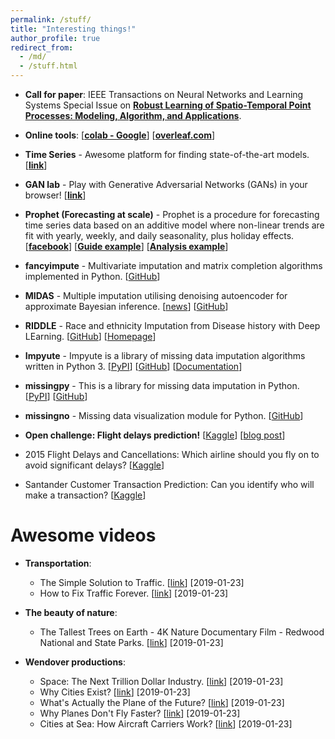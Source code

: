 ```yaml
---
permalink: /stuff/
title: "Interesting things!"
author_profile: true
redirect_from:
  - /md/
  - /stuff.html
---
```


- **Call for paper**: IEEE Transactions on Neural Networks and Learning Systems Special Issue on [**Robust Learning of Spatio-Temporal Point Processes: Modeling, Algorithm, and Applications**](https://cis.ieee.org/images/files/Documents/call-for-papers/tnnls/TNNLS_SI_RLSTPP_CFP.pdf).

- **Online tools**: [[**colab - Google**](https://colab.research.google.com/)] [[**overleaf.com**](https://www.overleaf.com)]

- **Time Series** - Awesome platform for finding state-of-the-art models. [[**link**](https://paperswithcode.com/area/time-series)]

- **GAN lab** - Play with Generative Adversarial Networks (GANs) in your browser! [[**link**](https://poloclub.github.io/ganlab/)]

- **Prophet (Forecasting at scale)** - Prophet is a procedure for forecasting time series data based on an additive model where non-linear trends are fit with yearly, weekly, and daily seasonality, plus holiday effects. [[**facebook**](https://facebook.github.io/prophet/)] [[**Guide example**](https://www.digitalocean.com/community/tutorials/a-guide-to-time-series-forecasting-with-prophet-in-python-3)] [[**Analysis example**](https://www.kaggle.com/elenapetrova/time-series-analysis-and-forecasts-with-prophet)]

- **fancyimpute** - Multivariate imputation and matrix completion algorithms implemented in Python. [[GitHub](https://github.com/iskandr/fancyimpute)]

- **MIDAS** - Multiple imputation utilising denoising autoencoder for approximate Bayesian inference. [[news](https://statmodeling.stat.columbia.edu/2018/01/10/python-program-multivariate-missing-data-imputation-works-large-datasets/)] [[GitHub](https://github.com/Oracen/MIDAS)]

- **RIDDLE** - Race and ethnicity Imputation from Disease history with Deep LEarning. [[GitHub](https://github.com/jisungk/RIDDLE)] [[Homepage](https://riddle.ai/)]

- **Impyute** - Impyute is a library of missing data imputation algorithms written in Python 3. [[PyPI](https://pypi.org/project/impyute/)] [[GitHub](https://github.com/eltonlaw/impyute)] [[Documentation](https://media.readthedocs.org/pdf/impyute/latest/impyute.pdf)]

- **missingpy** - This is a library for missing data imputation in Python. [[PyPI](https://pypi.org/project/missingpy/)] [[GitHub](https://github.com/epsilon-machine/missingpy)]

- **missingno** - Missing data visualization module for Python. [[GitHub](https://github.com/ResidentMario/missingno)]

- **Open challenge: Flight delays prediction!** [[Kaggle](https://www.kaggle.com/c/flight-delays-prediction)] [[blog post](https://www.kaggle.com/fabiendaniel/predicting-flight-delays-tutorial)]

- 2015 Flight Delays and Cancellations: Which airline should you fly on to avoid significant delays? [[Kaggle](https://www.kaggle.com/usdot/flight-delays)]

- Santander Customer Transaction Prediction: Can you identify who will make a transaction? [[Kaggle](https://www.kaggle.com/c/santander-customer-transaction-prediction)]

Awesome videos
=======
- **Transportation**:
  - The Simple Solution to Traffic. [[link](https://www.youtube.com/watch?v=iHzzSao6ypE&t=5s)] [2019-01-23]
  - How to Fix Traffic Forever. [[link](https://www.youtube.com/watch?v=N4PW66_g6XA)] [2019-01-23]

- **The beauty of nature**:
  - The Tallest Trees on Earth - 4K Nature Documentary Film - Redwood National and State Parks. [[link](https://www.youtube.com/watch?v=FWi2bn40ma4&vl=en)] [2019-01-23]

- **Wendover productions**:
  - Space: The Next Trillion Dollar Industry. [[link](https://www.youtube.com/watch?v=hiRBQxHrxNw)] [2019-01-23]
  - Why Cities Exist? [[link](https://www.youtube.com/watch?v=IvAvHjYoLUU)] [2019-01-23]
  - What's Actually the Plane of the Future? [[link](https://www.youtube.com/watch?v=ql0Op1VcELw)] [2019-01-23]
  - Why Planes Don't Fly Faster? [[link](https://www.youtube.com/watch?v=n1QEj09Pe6k)] [2019-01-23]
  - Cities at Sea: How Aircraft Carriers Work? [[link](https://www.youtube.com/watch?v=c0pS3Zx7Fc8)] [2019-01-23]
